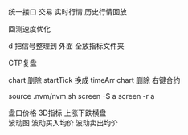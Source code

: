 统一接口  交易 实时行情 历史行情回放    

回测速度优化  

d 把信号整理到 外面  全放指标文件夹 

CTP复盘 


chart 删除 startTick  换成 timeArr
chart 删除 右键合约


source .nvm/nvm.sh
screen -S a
screen -r a



 

盘口价格
3D指标 上涨下跌横盘  
波动图  波动买入均价  波动卖出均价